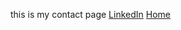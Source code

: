 this is my contact page
[LinkedIn](https://www.linkedin.com/in/austin-vines-94621423b?lipi=urn%3Ali%3Apage%3Ad_flagship3_profile_view_base_contact_details%3B%2FXe6TAEWThae6XNRgTMU7Q%3D%3D)
[Home](index.md)
